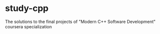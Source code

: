 # study-cpp
The solutions to the final projects of "Modern C++ Software Development" coursera specialization
